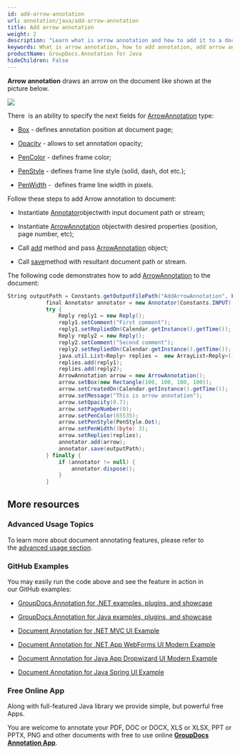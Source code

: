 ```yaml
---
id: add-arrow-annotation
url: annotation/java/add-arrow-annotation
title: Add arrow annotation
weight: 2
description: "Learn what is arrow annotation and how to add it to a document programmatically using GroupDocs.Annotation for Java."
keywords: What is arrow annotation, how to add annotation, add arrow annotation
productName: GroupDocs.Annotation for Java
hideChildren: False
---
```

**Arrow annotation** draws an arrow on the document like shown at the picture below. 

![](download/attachments/85231526/2072698316)

There  is an ability to specify the next fields for [ArrowAnnotation](https://apireference.groupdocs.com/java/annotation/com.groupdocs.annotation.models.annotationmodels/ArrowAnnotation) type:

*   [Box](https://apireference.groupdocs.com/annotation/java/com.groupdocs.annotation.models.annotationmodels/AreaAnnotation#getBox()) - defines annotation position at document page;
    
*   [Opacity](https://apireference.groupdocs.com/annotation/java/com.groupdocs.annotation.models.annotationmodels/AreaAnnotation#getOpacity()) - allows to set annotation opacity;
    
*   [PenColor](https://apireference.groupdocs.com/annotation/java/com.groupdocs.annotation.models.annotationmodels/AreaAnnotation#getPenColor()) - defines frame color;
    
*   [PenStyle](https://apireference.groupdocs.com/annotation/java/com.groupdocs.annotation.models.annotationmodels/AreaAnnotation#getPenStyle()) - defines frame line style (solid, dash, dot etc.);
    
*   [PenWidth](https://apireference.groupdocs.com/annotation/java/com.groupdocs.annotation.models.annotationmodels/AreaAnnotation#getPenWidth()) -  defines frame line width in pixels.
    

Follow these steps to add Arrow annotation to document: 

*   Instantiate [Annotator](https://apireference.groupdocs.com/java/annotation/com.groupdocs.annotation.models.annotationmodels/ArrowAnnotation)objectwith input document path or stream;
    
*   Instantiate [ArrowAnnotation](https://apireference.groupdocs.com/java/annotation/com.groupdocs.annotation.models.annotationmodels/ArrowAnnotation) objectwith desired properties (position, page number, etc);
    
*   Call [add](https://apireference.groupdocs.com/java/annotation/com.groupdocs.annotation/Annotator#add(com.groupdocs.annotation.models.annotationmodels.AnnotationBase)) method and pass [ArrowAnnotation](https://apireference.groupdocs.com/java/annotation/com.groupdocs.annotation.models.annotationmodels/ArrowAnnotation) object;
    
*   Call [save](https://apireference.groupdocs.com/java/annotation/com.groupdocs.annotation/Annotator#save(java.io.InputStream))method with resultant document path or stream.
    

The following code demonstrates how to add [ArrowAnnotation](https://apireference.groupdocs.com/java/annotation/com.groupdocs.annotation.models.annotationmodels/ArrowAnnotation) to the document:

```csharp
String outputPath = Constants.getOutputFilePath("AddArrowAnnotation", FilenameUtils.getExtension(Constants.INPUT));
            final Annotator annotator = new Annotator(Constants.INPUT);
            try {
                Reply reply1 = new Reply();
                reply1.setComment("First comment");
                reply1.setRepliedOn(Calendar.getInstance().getTime());
                Reply reply2 = new Reply();
                reply2.setComment("Second comment");
                reply2.setRepliedOn(Calendar.getInstance().getTime());
                java.util.List<Reply> replies =  new ArrayList<Reply>();
                replies.add(reply1);
                replies.add(reply2);
                ArrowAnnotation arrow = new ArrowAnnotation();
                arrow.setBox(new Rectangle(100, 100, 100, 100));
                arrow.setCreatedOn(Calendar.getInstance().getTime());
                arrow.setMessage("This is arrow annotation");
                arrow.setOpacity(0.7);
                arrow.setPageNumber(0);
                arrow.setPenColor(65535);
                arrow.setPenStyle(PenStyle.Dot);
                arrow.setPenWidth((byte) 3);
                arrow.setReplies(replies);
                annotator.add(arrow);
                annotator.save(outputPath);
            } finally {
                if (annotator != null) {
                    annotator.dispose();
                }
            }
```

## More resources

### Advanced Usage Topics

To learn more about document annotating features, please refer to the [advanced usage section](Advanced%2Busage.html).

### GitHub Examples

You may easily run the code above and see the feature in action in our GitHub examples:

*   [GroupDocs.Annotation for .NET examples, plugins, and showcase](https://github.com/groupdocs-annotation/GroupDocs.Annotation-for-.NET)
    
*   [GroupDocs.Annotation for Java examples, plugins, and showcase](https://github.com/groupdocs-annotation/GroupDocs.Annotation-for-Java)
    
*   [Document Annotation for .NET MVC UI Example](https://github.com/groupdocs-annotation/GroupDocs.Annotation-for-.NET-MVC) 
    
*   [Document Annotation for .NET App WebForms UI Modern Example](https://github.com/groupdocs-annotation/GroupDocs.Annotation-for-.NET-WebForms)
    
*   [Document Annotation for Java App Dropwizard UI Modern Example](https://github.com/groupdocs-annotation/GroupDocs.Annotation-for-Java-Dropwizard)
    
*   [Document Annotation for Java Spring UI Example](https://github.com/groupdocs-annotation/GroupDocs.Annotation-for-Java-Spring)
    

### Free Online App

Along with full-featured Java library we provide simple, but powerful free Apps.

You are welcome to annotate your PDF, DOC or DOCX, XLS or XLSX, PPT or PPTX, PNG and other documents with free to use online **[GroupDocs Annotation App](https://products.groupdocs.app/annotation)**.
